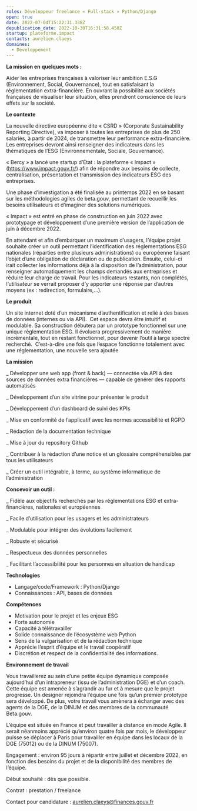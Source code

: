 ```yaml
---
roles: Développeur freelance « Full-stack » Python/Django
open: true
date: 2022-07-04T15:22:31.338Z
depublication_date: 2022-10-30T16:31:58.458Z
startup: plateforme.impact
contacts: aurelien.claeys
domaines:
  - Développement
---
```

**La mission en quelques mots :**

Aider les entreprises françaises à valoriser leur ambition E.S.G (Environnement, Social, Gouvernance), tout en satisfaisant la réglementation extra-financière. En ouvrant la possibilité aux sociétés françaises de visualiser leur situation, elles prendront conscience de leurs effets sur la société.

**Le contexte**

La nouvelle directive européenne dite « CSRD » (Corporate Sustainability Reporting Directive), va imposer à toutes les entreprises de plus de 250 salariés, à partir de 2024, de transmettre leur performance extra-financière. Les entreprises devront ainsi renseigner des indicateurs dans les thématiques de l’ESG (Environnementale, Sociale, Gouvernance).  

« Bercy » a lancé une startup d’État : la plateforme « Impact » (https://www.impact.gouv.fr/) afin de répondre aux besoins de collecte, centralisation, présentation et transmission des indicateurs ESG des entreprises.

Une phase d’investigation a été finalisée au printemps 2022 en se basant sur les méthodologies agiles de beta.gouv, permettant de recueillir les besoins utilisateurs et d’imaginer des solutions numériques.

« Impact » est entré en phase de construction en juin 2022 avec prototypage et développement d’une première version de l’application de juin à décembre 2022.

En attendant et afin d’embarquer un maximum d’usagers, l’équipe projet souhaite créer un outil permettant l’identification des réglementations ESG nationales (réparties entre plusieurs administrations) ou européenne faisant l’objet d’une obligation de déclaration ou de publication. Ensuite, celui-ci irait collecter les informations déjà à la disposition de l’administration, pour renseigner automatiquement les champs demandés aux entreprises et réduire leur charge de travail. Pour les indicateurs restants, non complétés, l’utilisateur se verrait proposer d’y apporter une réponse par d’autres moyens (ex : redirection, formulaire,…).

**Le produit**

Un site internet doté d’un mécanisme d’authentification et relié à des bases de données (internes ou via API).  Cet espace devra être intuitif et modulable. Sa construction débutera par un prototype fonctionnel sur une unique règlementation ESG. Il évoluera progressivement de manière incrémentale, tout en restant fonctionnel, pour devenir l’outil à large spectre recherché.  C’est-à-dire une fois que l’espace fonctionne totalement avec une réglementation, une nouvelle sera ajoutée

**La mission**

_ Développer une web app (front & back) — connectée via API à des sources de données extra financières — capable de générer des rapports automatisés

_ Développement d’un site vitrine pour présenter le produit

_ Développement d’un dashboard de suivi des KPIs

_ Mise en conformité de l’applicatif avec les normes accessibilité et RGPD

_ Rédaction de la documentation technique

_ Mise à jour du repository Github

_ Contribuer à la rédaction d’une notice et un glossaire compréhensibles par tous les utilisateurs 

_ Créer un outil intégrable, à terme, au système informatique de l’administration 

**Concevoir un outil :**

_ Fidèle aux objectifs recherchés par les réglementations ESG et extra-financières, nationales et européennes 

_ Facile d’utilisation pour les usagers et les administrateurs 

_ Modulable pour intégrer des évolutions facilement 

_ Robuste et sécurisé 

_ Respectueux des données personnelles 

_ Facilitant l’accessibilité pour les personnes en situation de handicap

**Technologies**

* Langage/code/Framework : Python/Django
* Connaissances : API, bases de données

**Compétences**

* Motivation pour le projet et les enjeux ESG
* Forte autonomie
* Capacité à télétravailler
* Solide connaissance de l’écosystème web Python
* Sens de la vulgarisation et de la rédaction technique
* Apprécie l’esprit d’équipe et le travail coopératif
* Discrétion et respect de la confidentialité des informations.

**Environnement de travail**

Vous travaillerez au sein d’une petite équipe dynamique composée aujourd’hui d’un intrapreneur (issu de l’administration DGE) et d’un coach. Cette équipe est amenée à s’agrandir au fur et à mesure que le projet progresse. Un designer rejoindra l’équipe une fois qu’un premier prototype sera développé. De plus, votre travail vous amènera à échanger avec des agents de la DGE, de la DINUM et des membres de la communauté Beta.gouv.

L’équipe est située en France et peut travailler à distance en mode Agile. Il serait néanmoins apprécié qu’environ quatre fois par mois, le développeur puisse se déplacer à Paris pour travailler en équipe dans les locaux de la DGE (75012) ou de la DINUM (75007).

Engagement : environ 95 jours à répartir entre juillet et décembre 2022, en fonction des besoins du projet et de la disponibilité des membres de l’équipe.

Début souhaité : dès que possible.

Contrat : prestation / freelance

Contact pour candidature : aurelien.claeys@finances.gouv.fr